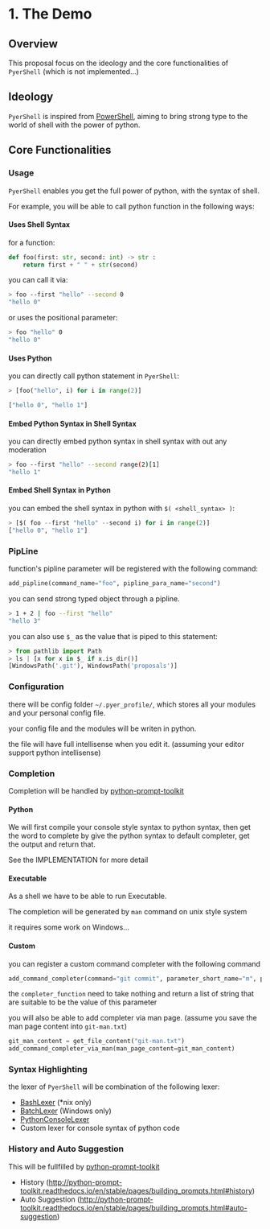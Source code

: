 # 1. The Demo

## Overview

This proposal focus on the ideology and the core functionalities of `PyerShell` (which is not implemented...)

## Ideology

`PyerShell` is inspired from [PowerShell](https://github.com/PowerShell/PowerShell),
aiming to bring strong type to the world of shell with the power of python.

## Core Functionalities

### Usage

`PyerShell` enables you get the full power of python, with the syntax of shell.

For example, you will be able to call python function in the following ways:

#### Uses Shell Syntax

for a function:

```python
def foo(first: str, second: int) -> str :
    return first + " " + str(second)
```

you can call it via:
``` bash
> foo --first "hello" --second 0
"hello 0"
```
or uses the positional parameter:
```bash
> foo "hello" 0
"hello 0"
```

#### Uses Python 

you can directly call python statement in `PyerShell`:
```python
> [foo("hello", i) for i in range(2)] 

["hello 0", "hello 1"]
```

#### Embed Python Syntax in Shell Syntax

you can directly embed python syntax in shell syntax with out any moderation

```bash
> foo --first "hello" --second range(2)[1]
"hello 1"
```

#### Embed Shell Syntax in Python

you can embed the shell syntax in python with `$( <shell_syntax> )`:

```python
> [$( foo --first "hello" --second i) for i in range(2)] 
["hello 0", "hello 1"]
```

### PipLine

function's pipline parameter will be registered with the following command:
```python
add_pipline(command_name="foo", pipline_para_name="second")
```

you can send strong typed object through a pipline.
```bash
> 1 + 2 | foo --first "hello"
"hello 3"
```

you can also use `$_` as the value that is piped to this statement:
```python
> from pathlib import Path
> ls | [x for x in $_ if x.is_dir()]
[WindowsPath('.git'), WindowsPath('proposals')]
```

### Configuration

there will be config folder `~/.pyer_profile/`, which stores all your modules and your personal config file.

your config file and the modules will be writen in python. 

the file will have full intellisense when you edit it. (assuming your editor support python intellisense)


### Completion

Completion will be handled by [python-prompt-toolkit](https://github.com/jonathanslenders/python-prompt-toolkit)

#### Python 

We will first compile your console style syntax to python syntax,
then get the word to complete by give the python syntax to default completer,
get the output and return that.

See the IMPLEMENTATION for more detail

#### Executable

As a shell we have to be able to run Executable. 

The completion will be generated by `man` command on unix style system

it requires some work on Windows...

#### Custom

you can register a custom command completer with the following command

```python
add_command_completer(command="git commit", parameter_short_name="m", parameter_long_name="message",completer_function=test_function)
```
the `completer_function` need to take nothing and return a list of string that are suitable to be the value of this parameter

you will also be able to add completer via man page. (assume you save the man page content into `git-man.txt`)

```python
git_man_content = get_file_content("git-man.txt")
add_command_completer_via_man(man_page_content=git_man_content)
```

### Syntax Highlighting

the lexer of `PyerShell` will be combination of the following lexer:

- [BashLexer](http://pygments.org/docs/lexers/#pygments.lexers.shell.BashLexer)  (*nix only)
- [BatchLexer](http://pygments.org/docs/lexers/#pygments.lexers.shell.BatchLexer)  (Windows only)
- [PythonConsoleLexer](http://pygments.org/docs/lexers/#pygments.lexers.python.PythonConsoleLexer) 
- Custom lexer for console syntax of python code

### History and Auto Suggestion

This will be fullfilled by [python-prompt-toolkit](https://github.com/jonathanslenders/python-prompt-toolkit)

- History (http://python-prompt-toolkit.readthedocs.io/en/stable/pages/building_prompts.html#history)
- Auto Suggestion (http://python-prompt-toolkit.readthedocs.io/en/stable/pages/building_prompts.html#auto-suggestion)